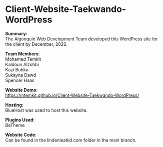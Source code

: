 # Client-Website-Taekwando-WordPress

**Summary:**\
The Algonquin Web Development Team developed this WordPress site for the client by December, 2022.

**Team Members**:\
Mohamed Temkit\
Kaldoun Alzohbi\
Kazi Bubka\
Sukayna Dawd\
Spencer Haas

**Website Demo:**\
https://mtemkit.github.io/Client-Website-Taekwando-WordPress/

**Hosting:**\
BlueHost was used to host this website.

**Plugins Used:**\
BeTheme

**Website Code:**\
Can be found in the lindenleatkd.com folder in the main branch.
